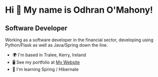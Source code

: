Hi 👋 My name is Odhran O'Mahony!
=================================

Software Developer
------------------

Working as a software developer in the financial sector, developing using Python/Flask as well as Java/Spring down the line.

* 🌍  I'm based in Tralee, Kerry, Ireland
* 🖥️  See my portfolio at [My Website](http://odhranmahony.com)
* 🧠  I'm learning Spring / Hibernate
